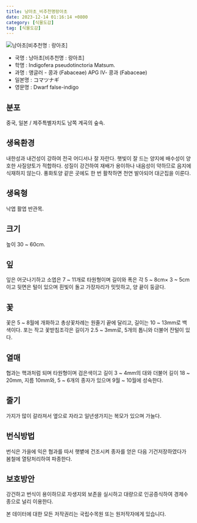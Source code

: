 ```yaml
---
title: 낭아초_비추천명랑아초
date: 2023-12-14 01:16:14 +0800
category: [식물도감]
tag: [식물도감]
---
```




![낭아초[비추천명 : 랑아초]](/fileUpload/plants/basic/Leguminosae/Indigofera/1946/1_th2.JPG)
- 국명 : 낭아초[비추천명 : 랑아초]
- 학명 : Indigofera pseudotinctoria Matsum.
- 과명 : 앵글러 - 콩과 (Fabaceae) APG Ⅳ- 콩과 (Fabaceae)
- 일본명 : コマツナギ
- 영문명 : Dwarf false-indigo


## 분포
중국, 일본 / 제주특별자치도 남쪽 계곡의 숲속.
## 생육환경
내한성과 내건성이 강하여 전국 어디서나 잘 자란다. 햇빛이 잘 드는 양지에 배수성이 양호한 사질양토가 적합하다. 성질이 강건하여 재배가 용이하나 내음성이 약하므로 음지에 식재하지 않는다. 풍화토양 같은 곳에도 한 번 활착하면 천연 발아되어 대군집을 이룬다.
## 생육형
낙엽 활엽 반관목. 
## 크기
높이 30 ~ 60cm.
## 잎
잎은 어긋나기하고 소엽은 7 ~ 11개로 타원형이며 길이와 폭은 각 5 ~ 8cm× 3 ~ 5cm이고 뒷면은 털이 있으며 흰빛이 돌고 가장자리가 밋밋하고, 양 끝이 둥글다.
## 꽃
꽃은 5 ~ 8월에 개화하고 총상꽃차례는 원줄기 끝에 달리고, 길이는 10 ~ 13mm로 백색이다.  포는 작고 꽃받침조각은 길이가 2.5 ~ 3mm로, 5개의 톱니와 더불어 잔털이 있다.
## 열매
협과는 핵과처럼 되며 타원형이며 검은색이고 길이 3 ~ 4mm의 대와 더불어 길이 18 ~ 20mm, 지름 10mm와, 5 ~ 6개의 종자가 있으며 9월 ~ 10월에 성숙한다.
## 줄기
가지가 많이 갈라져서 옆으로 자라고 일년생가지는 복모가 있으며 가늘다.
## 번식방법
번식은 가을에 익은 협과를 따서 햇볕에 건조시켜 종자를 얻은 다음 기건저장하였다가 봄철에 열탕처리하여 파종한다.
## 보호방안
강건하고 번식이 용이하므로 자생지외 보존을 실시하고 대량으로 인공증식하여 경제수종으로 널리 이용한다.






본 데이터에 대한 모든 저작권리는 국립수목원 또는 원저작자에게 있습니다.
